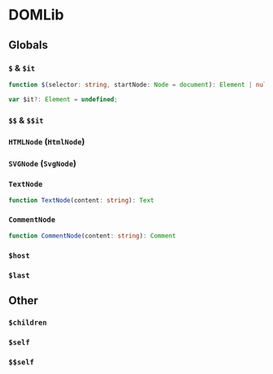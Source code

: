 # DOMLib
## Globals
### `$` & `$it`
```typescript
function $(selector: string, startNode: Node = document): Element | null
```
```typescript
var $it?: Element = undefined;
```
### `$$` & `$$it`
### `HTMLNode` (`HtmlNode`)
### `SVGNode` (`SvgNode`)
### `TextNode`
```typescript
function TextNode(content: string): Text
```
### `CommentNode`
```typescript
function CommentNode(content: string): Comment
```
### `$host`
### `$last`
## Other
### `$children`
### `$self`
### `$$self`
